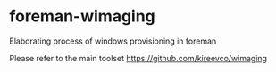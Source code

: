 foreman-wimaging
================

Elaborating process of windows provisioning in foreman

Please refer to the main toolset https://github.com/kireevco/wimaging
